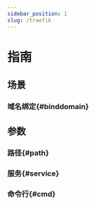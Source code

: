 ```yaml
---
sidebar_position: 1
slug: /traefik
---
```


# 指南

## 场景

### 域名绑定{#binddomain}

## 参数

### 路径{#path}
### 服务{#service}
### 命令行{#cmd}